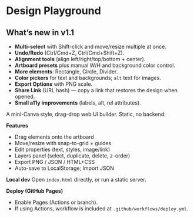 # Design Playground

## What’s new in v1.1

- **Multi-select** with Shift-click and move/resize multiple at once.  
- **Undo/Redo** (Ctrl/Cmd+Z, Ctrl/Cmd+Shift+Z).  
- **Alignment tools** (align left/right/top/bottom + center).  
- **Artboard presets** plus manual W/H and background color control.  
- **More elements**: Rectangle, Circle, Divider.  
- **Color pickers** for text and backgrounds; `alt` text for images.  
- **Export Options** with PNG scale.  
- **Share Link** (URL hash) — copy a link that restores the design when opened.  
- **Small a11y improvements** (labels, alt, rel attributes).

A mini-Canva style, drag-drop web UI builder. Static, no backend.

**Features**
- Drag elements onto the artboard
- Move/resize with snap-to-grid + guides
- Edit properties (text, styles, image/link)
- Layers panel (select, duplicate, delete, z-order)
- Export PNG / JSON / HTML+CSS
- Auto-save to LocalStorage; Import JSON

**Local dev**
Open `index.html` directly, or run a static server.

**Deploy (GitHub Pages)**
- Enable Pages (Actions or branch).
- If using Actions, workflow is included at `.github/workflows/deploy.yml`.
